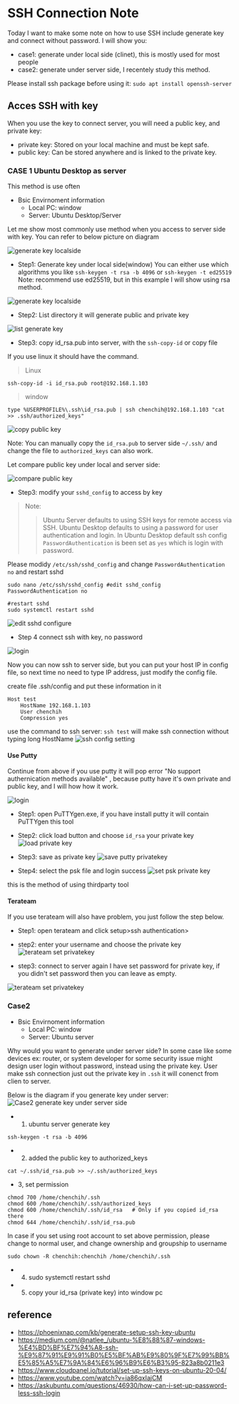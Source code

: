 # SSH Connection Note 

Today I want to make some note on how to use SSH include generate key and connect without password. I will show you:
- case1: generate under local side (clinet), this is mostly used for most people 
- case2: generate under server side, I recentely study this method. 

Please install ssh package before using it: `sudo apt install openssh-server`

## Acces SSH with key 

When you use the key to connect server, you will need a public key, and private key:
- private key: Stored on your local machine and must be kept safe. 
- public key: Can be stored anywhere and is linked to the private key.

### CASE 1 Ubuntu Desktop as server
This method is use often 
- Bsic Envirnoment information
	- Local PC: window
	- Server: Ubuntu Desktop/Server
	

Let me show most commonly use method when you access to server side with key. You can refer to below picture on diagram

![generate key localside](img/Case1_diagram_generate.png)


- Step1: Generate key under local side(window)
You can either use which algorithms you like `ssh-keygen -t rsa -b 4096` or `ssh-keygen -t ed25519`
Note: recommend use ed25519, but in this example I will show using rsa method. 


![generate key localside](img/case1_keygen_window.png)

- Step2: List directory it will generate public and private key


![list generate key](img/case1_publickey.png)


- Step3: copy id_rsa.pub into server, with the `ssh-copy-id` or copy file 

If you use linux it should have the command. 

> Linux
```
ssh-copy-id -i id_rsa.pub root@192.168.1.103
```

> window
```
type %USERPROFILE%\.ssh\id_rsa.pub | ssh chenchih@192.168.1.103 "cat >> .ssh/authorized_keys"
```
![copy public key](img/case1_copypublickey.png)

Note: You can manually copy the `id_rsa.pub` to server side `~/.ssh/` and change the file to `authorized_keys` can also work. 

Let compare public key under local and server side:

![compare public key](img/compare_publickey.png)



- Step3: modify your `sshd_config` to access by key 

> Note: 
>> Ubuntu Server defaults to using SSH keys for remote access via SSH.
>> Ubuntu Desktop defaults to using a password for user authentication and login.
In Ubuntu Desktop default ssh config `PasswordAuthentication` is been set as `yes` which is login with password.

Please modidy `/etc/ssh/sshd_config` and change `PasswordAuthentication no` and restart sshd
```
sudo nano /etc/ssh/sshd_config #edit sshd_config
PasswordAuthentication no 

#restart sshd
sudo systemctl restart sshd
```
![edit sshd configure ](img/edit_sshd_config_desktop.png)

- Step 4 connect ssh with key, no password

![login](img/login_key_desktop.png)


Now you can now ssh to server side, but you can put your host IP in config file, so next time no need to type IP address, just modify the config file. 

create file .ssh/config and put these information in it 
```
Host test
    HostName 192.168.1.103
    User chenchih
    Compression yes
```

use the command to ssh server: `ssh test` will make ssh connection without typing long HostName
![ssh config setting](img/ssh_config_storedata.png)



#### Use Putty 
Continue from above if you use putty it will pop error "No support authernication methods available" , because putty have it's own private and public key, and I will how how it work. 

![login](img/putty_error.png)

- Step1: open PuTTYgen.exe, if you have install putty it will contain PuTTYgen this tool

- Step2: click load button and choose `id_rsa` your private key
![load private key](img/puttyloadprivate.png)

- Step3: save as private key 
![save putty privatekey](img/saveputtyprivatekey.png)

- Step4: select the psk file and login success
![set psk private key ](img/loginsuccess.png)


this is the method of using thirdparty tool 

#### Terateam 
If you use terateam will also have problem, you just follow the step below. 

- Step1: open terateam and click setup>ssh authentication> 
- step2: enter your username and choose the private key 
![terateam set privatekey ](img/terateam_setprivatekey.png)


- step3: connect to server again 
I have set password for private key, if you didn't set password then you can leave as empty. 

![terateam set privatekey ](img/terateam_login.png)




### Case2
- Bsic Envirnoment information
	- Local PC: window
	- Server: Ubuntu server

Why would you want to generate under server side? In some case like some devices ex: router, or system developer for some security issue might design user login without password, instead using the private key. User make ssh connection just out the private key in `.ssh` it will conenct from clien to server.

Below is the diagram if you generate key under server:
![Case2 generate key under server side ](img/Case2_diagram_generate.png)

- 1. ubuntu server generate key
```
ssh-keygen -t rsa -b 4096
```

- 2. added the public key to authorized_keys
```
cat ~/.ssh/id_rsa.pub >> ~/.ssh/authorized_keys
```

- 3, set permission
```
chmod 700 /home/chenchih/.ssh
chmod 600 /home/chenchih/.ssh/authorized_keys
chmod 600 /home/chenchih/.ssh/id_rsa   # Only if you copied id_rsa there
chmod 644 /home/chenchih/.ssh/id_rsa.pub
```

In case if you set using root account to set above permission, please change to normal user, and change ownership and groupship to username

```
sudo chown -R chenchih:chenchih /home/chenchih/.ssh
```

- 4. sudo systemctl restart sshd

- 5. copy your id_rsa (private key) into window pc



## reference

- https://phoenixnap.com/kb/generate-setup-ssh-key-ubuntu
- https://medium.com/@natlee_/ubuntu-%E8%88%87-windows-%E4%BD%BF%E7%94%A8-ssh-%E9%87%91%E9%91%B0%E5%BF%AB%E9%80%9F%E7%99%BB%E5%85%A5%E7%9A%84%E6%96%B9%E6%B3%95-823a8b0211e3
- https://www.cloudpanel.io/tutorial/set-up-ssh-keys-on-ubuntu-20-04/
- https://www.youtube.com/watch?v=ia86qxIajCM
- https://askubuntu.com/questions/46930/how-can-i-set-up-password-less-ssh-login